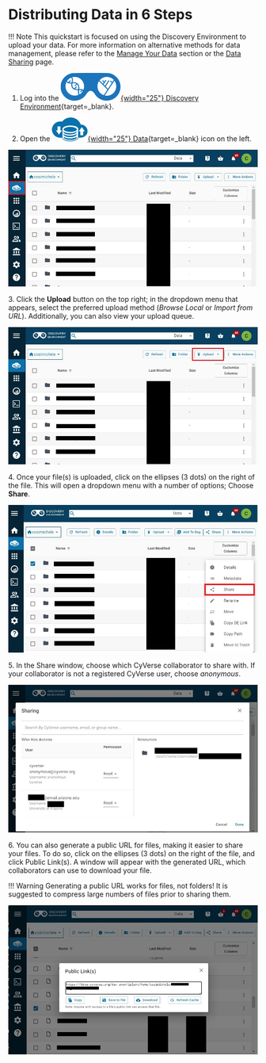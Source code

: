 # Distributing Data in 6 Steps

[de]: ../assets/de/logos/deIcon.svg
[data]: ../assets/de/menu_items/dataIcon.svg

!!! Note
    This quickstart is focused on using the Discovery Environment to upload your data.
    For more information on alternative methods for data management, please refer to the [Manage Your Data](intro.md) section or the [Data Sharing](share.md) page.

1. Log into the [![de]{width="25"} Discovery Environment](https://de.cyverse.org){target=_blank}.

2. Open the [![data]{width="25"} Data](https://de.cyverse.org/data){target=_blank} icon on the left.

![dist_data_1](../assets/ds/dist_data_1.jpg)

3\. Click the **Upload** button on the top right; in the dropdown menu that appears, select the preferred upload method (*Browse Local* or *Import from URL*). Additionally, you can also view your upload queue.

![dist_data_2](../assets/ds/dist_data_2.jpg)

4\. Once your file(s) is uploaded, click on the ellipses (3 dots) on the right of the file. This will open a dropdown menu with a number of options; Choose **Share**.

![dist_data_3](../assets/ds/dist_data_3.jpg)

5\. In the Share window, choose which CyVerse collaborator to share with. If your collaborator is not a registered CyVerse user, choose *anonymous*.

![dist_data_4](../assets/ds/dist_data_4.jpg)

6\. You can also generate a public URL for files, making it easier to share your files. To do so, click on the ellipses (3 dots) on the right of the file, and click Public Link(s). A window will appear with the generated URL, 
which collaborators can use to download your file.

!!! Warning
    Generating a public URL works for files, not folders! It is suggested to compress large numbers of files prior to sharing them.

![dist_data_5](../assets/ds/dist_data_5.jpg)
